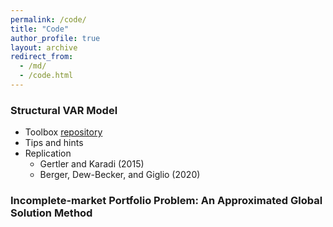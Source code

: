 ```yaml
---
permalink: /code/
title: "Code"
author_profile: true
layout: archive
redirect_from: 
  - /md/
  - /code.html
---
```


### Structural VAR Model
- Toolbox [repository](https://github.com/liyu0510/Tool_VARToolBoxPublic)
- Tips and hints
- Replication
  - Gertler and Karadi (2015)
  - Berger, Dew-Becker, and Giglio (2020)

### Incomplete-market Portfolio Problem: An Approximated Global Solution Method

